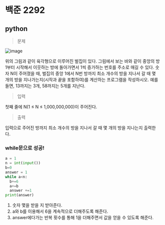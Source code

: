 # 백준 2292
## python

> 문제

![image](https://user-images.githubusercontent.com/108413432/212785521-ec7a5d6b-d995-4bf9-9eca-af3d01d20252.png)


위의 그림과 같이 육각형으로 이루어진 벌집이 있다. 그림에서 보는 바와 같이 중앙의 방 1부터 시작해서 이웃하는 방에 돌아가면서 1씩 증가하는 번호를 주소로 매길 수 있다. 숫자 N이 주어졌을 때, 벌집의 중앙 1에서 N번 방까지 최소 개수의 방을 지나서 갈 때 몇 개의 방을 지나가는지(시작과 끝을 포함하여)를 계산하는 프로그램을 작성하시오. 예를 들면, 13까지는 3개, 58까지는 5개를 지난다.

>입력

첫째 줄에 N(1 ≤ N ≤ 1,000,000,000)이 주어진다.

>출력

입력으로 주어진 방까지 최소 개수의 방을 지나서 갈 때 몇 개의 방을 지나는지 출력한다.

### while문으로 성공!
```python
a = 1
n = int(input())
b=0
answer = 1
while a<n:
  b+=6
  a+=b
  answer +=1
print(answer)
```
1. 숫자 몇을 받을 지 받아준다.
2. a와 b를 이용해서 6을 계속적으로 더해주도록 해준다.
3. answer에다가는 반복 횟수를 통해 1을 더해주면서 값을 얻을 수 있도록 해준다.
